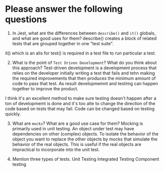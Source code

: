 # Please answer the following questions

1.  In Jest, what are the differences between `describe()` and `it()` globals, and what are good uses for them?
describe() creates a block of related tests that are grouped together in one "test suite".

it() which is an alis for test() is required in a test file to run particular a test.  

2.  What is the point of `Test Driven Development`? What do you think about this approach?
Test-driven development is a  development process that relies on the  developer initially writing a test that fails and tehn making the required improvements that then produces the minimum amount of code to pass that test. As  result developmemnt and testimg can happen together to improve the product.

I think it's an excellent method to make sure testing doesn't happen after a ton of developmemt is done and it's too alte to change the direction of the code based on tests that may fail. Code can be changed based on testing quickly.

3.  What are `mocks`? What are a good use case for them?
Mocking is primarily used in unit testing. An object under test may have dependencies on other (complex) objects. To isolate the behavior of the object you want to replace the other objects by mocks that simulate the behavior of the real objects. This is useful if the real objects are impractical to incorporate into the unit test.

4.  Mention three types of tests.
Unit Testing
Integrated Testing
Component testing

